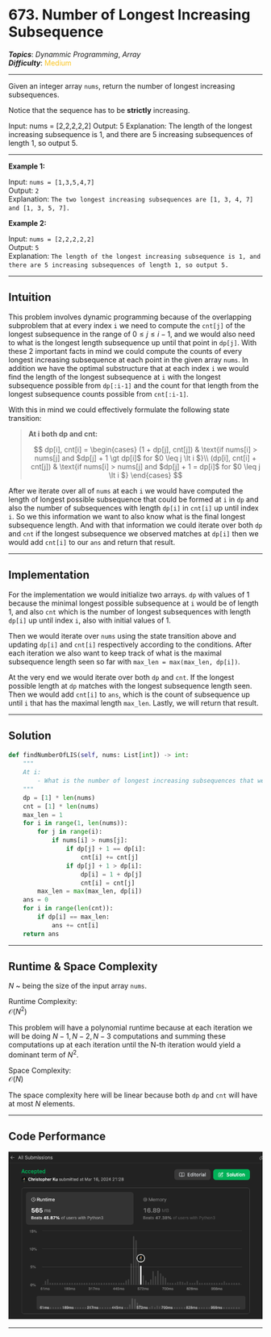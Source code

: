 # 673. Number of Longest Increasing Subsequence
***Topics***: *Dynammic Programming*, *Array*   
***Difficulty***: <span style="color: #fac31d;">Medium</span>
<!-- green: #46c6c2, yellow: #fac31d, red: #f8615c-->
---
Given an integer array `nums`, return the number of longest increasing subsequences.

Notice that the sequence has to be **strictly** increasing.

Input: nums = [2,2,2,2,2]
Output: 5
Explanation: The length of the longest increasing subsequence is 1, and there are 5 increasing subsequences of length 1, so output 5.

---
**Example 1:**  

Input: `nums = [1,3,5,4,7]`  
Output: `2`  
Explanation: `The two longest increasing subsequences are [1, 3, 4, 7] and [1, 3, 5, 7].`  

**Example 2:**  

Input: `nums = [2,2,2,2,2]`  
Output: `5`  
Explanation: `The length of the longest increasing subsequence is 1, and there are 5 increasing subsequences of length 1, so output 5.`  

---
## Intuition
This problem involves dynamic programming because of the overlapping subproblem that at every index `i` we need to compute the `cnt[j]` of the longest subsequence in the range of $0 \leq j \leq i - 1$, and we would also need to what is the longest length subsequence up until that point in `dp[j]`. With these 2 important facts in mind we could compute the counts of every longest increasing subsequence at each point in the given array `nums`. In addition we have the optimal substructure that at each index `i` we would find the length of the longest subsequence at `i` with the longest subsequence possible from `dp[:i-1]` and the count for that length from the longest subsequence counts possible from `cnt[:i-1]`.

With this in mind we could effectively formulate the following state transition:
> **At i both dp and cnt:**
> 
> $$
> dp[i], cnt[i] =
> \begin{cases}
> (1 + dp[j], cnt[j]) & \text{if nums[i] > nums[j] and $dp[j] + 1 \gt dp[i]$ for $0 \leq j \lt i $}\\
> (dp[i], cnt[i] + cnt[j]) & \text{if nums[i] > nums[j] and $dp[j] + 1 = dp[i]$ for $0 \leq j \lt i $}
> \end{cases}
> $$

After we iterate over all of `nums` at each `i` we would have computed the length of longest possible subsequence that could be formed at `i` in `dp` and also the number of subsequences with length `dp[i]` in `cnt[i]` up until index `i`. So we this information we want to also know what is the final longest subsequence length. And with that information we could iterate over both `dp` and `cnt` if the longest subsequence we observed matches at `dp[i]` then we would add `cnt[i]` to our `ans` and return that result.

---
## Implementation
For the implementation we would initialize two arrays. `dp` with values of 1 because the minimal longest possible subsequence at `i` would be of length 1, and also `cnt` which is the number of longest subsequences with length `dp[i]` up until index `i`, also with initial values of 1.

Then we would iterate over `nums` using the state transition above and updating `dp[i]` and `cnt[i]` respectively according to the conditions. After each iteration we also want to keep track of what is the maximal subsequence length seen so far with `max_len = max(max_len, dp[i])`.

At the very end we would iterate over both `dp` and `cnt`. If the longest possible length at `dp` matches with the longest subsequence length seen. Then we would add `cnt[i]` to `ans`, which is the count of subsequence up until `i` that has the maximal length `max_len`. Lastly, we will return that result.

---
## Solution
```python
def findNumberOfLIS(self, nums: List[int]) -> int:
    """
    At i:
        - What is the number of longest increasing subsequences that we could make up to i?
    """
    dp = [1] * len(nums)
    cnt = [1] * len(nums)
    max_len = 1
    for i in range(1, len(nums)):
        for j in range(i):
            if nums[i] > nums[j]:
                if dp[j] + 1 == dp[i]:
                    cnt[i] += cnt[j]
                if dp[j] + 1 > dp[i]:
                    dp[i] = 1 + dp[j]
                    cnt[i] = cnt[j]
        max_len = max(max_len, dp[i])
    ans = 0
    for i in range(len(cnt)):
        if dp[i] == max_len:
            ans += cnt[i]
    return ans
```
---
## Runtime & Space Complexity
$N$ ~ being the size of the input array `nums`.  

Runtime Complexity:  
$\mathcal{O}(N^2)$  

This problem will have a polynomial runtime because at each iteration we will be doing $N-1, N-2, N-3$ computations and summing these computations up at each iteration until the N-th iteration would yield a dominant term of $N^2$.

Space Complexity:  
$\mathcal{O}(N)$  

The space complexity here will be linear because both `dp` and `cnt` will have at most $N$ elements.

---
## Code Performance
![673 code performance](../../../resources/code-performances/lc-673.png)

---